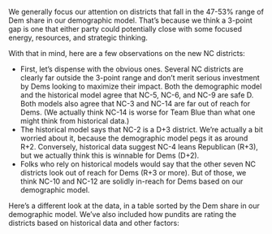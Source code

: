 We generally focus our attention on districts that fall in the 47-53% range of Dem share
in our demographic model. That’s because we think a 3-point gap is one
that either party could potentially close with some focused energy,
resources, and strategic thinking.

With that in mind,  here are a few observations on the new NC districts:

- First, let’s dispense with the obvious ones. Several NC districts are clearly
far outside the 3-point range and don’t merit serious investment by Dems
looking to maximize their impact. Both the demographic model and the historical
model agree that NC-5, NC-6, and NC-9 are safe D.
Both models also agree that NC-3 and NC-14 are far out of reach for Dems.
(We actually think NC-14 is worse for Team Blue than what one might think from historical data.)
- The historical model says that NC-2 is a D+3 district. We’re actually a bit
worried about it, because the demographic model pegs it as around R+2.
Conversely, historical data suggest NC-4 leans Republican (R+3),
but we actually think this is winnable for Dems (D+2).
- Folks who rely on historical models would say that the other seven NC districts
look out of reach for Dems (R+3 or more). But of those,
we think NC-10 and NC-12 are solidly in-reach for Dems based
on our demographic model.

Here’s a different look at the data, in a table sorted by the Dem share in our demographic model.
We’ve also included how pundits are rating the districts
based on historical data and other factors:
